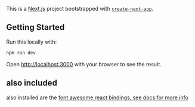 This is a [Next.js](https://nextjs.org/) project bootstrapped with [`create-next-app`](https://github.com/vercel/next.js/tree/canary/packages/create-next-app).

## Getting Started

Run this locally with:

```bash
npm run dev
```

Open [http://localhost:3000](http://localhost:3000) with your browser to see the result.

## also included

also installed are the [font awesome react bindings, see docs for more info](https://fontawesome.com/v5/docs/web/use-with/react)
